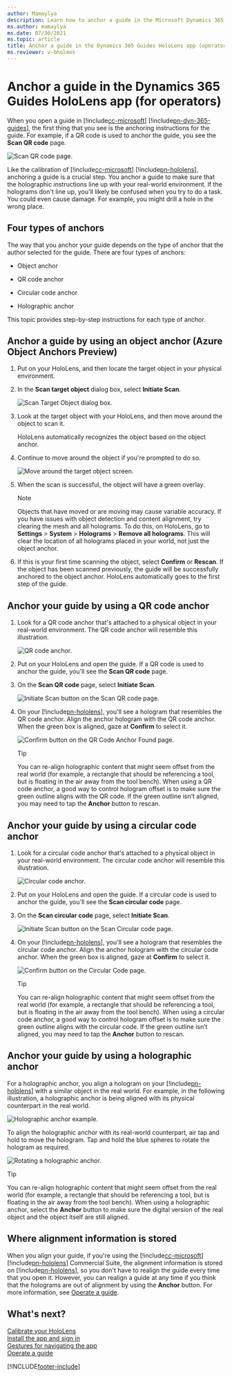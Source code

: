 ```yaml
---
author: Mamaylya
description: Learn how to anchor a guide in the Microsoft Dynamics 365 Guides HoloLens app if you're an operator.
ms.author: mamaylya
ms.date: 07/30/2021
ms.topic: article
title: Anchor a guide in the Dynamics 365 Guides HoloLens app (operators)
ms.reviewer: v-bholmes
---
```


# Anchor a guide in the Dynamics 365 Guides HoloLens app (for operators)

When you open a guide in [!include[cc-microsoft](../includes/cc-microsoft.md)] [!include[pn-dyn-365-guides](../includes/pn-dyn-365-guides.md)], the first thing that you see is the anchoring instructions for the guide. For example, if a QR code is used to anchor the guide, you see the **Scan QR code** page.

![Scan QR code page.](media/qr-code-scan.jpg "Scan QR code page")

Like the calibration of [!include[cc-microsoft](../includes/cc-microsoft.md)] [!include[pn-hololens](../includes/pn-hololens.md)], anchoring a guide is a crucial step. You anchor a guide to make sure that the holographic instructions line up with your real-world environment. If the holograms don't line up, you'll likely be confused when you try to do a task. You could even cause damage. For example, you might drill a hole in the wrong place.

## Four types of anchors

The way that you anchor your guide depends on the type of anchor that the author selected for the guide. There are four types of anchors: 

- Object anchor

- QR code anchor

- Circular code anchor

- Holographic anchor

This topic provides step-by-step instructions for each type of anchor.

## Anchor a guide by using an object anchor (Azure Object Anchors Preview)

1. Put on your HoloLens, and then locate the target object in your physical environment.

2. In the **Scan target object** dialog box, select **Initiate Scan**.

     ![Scan Target Object dialog box.](media/azure-object-scan.jpg "Scan Target Object dialog box")
 
3. Look at the target object with your HoloLens, and then move around the object to scan it. 

    HoloLens automatically recognizes the object based on the object anchor. 

4. Continue to move around the object if you're prompted to do so.

    ![Move around the target object screen.](media/AOA-move-around.PNG "Move around the target object screen") 
  
5. When the scan is successful, the object will have a green overlay.

    > [!NOTE]
    > Objects that have moved or are moving may cause variable accuracy. If you have issues with object detection and content alignment, try clearing the mesh and all holograms. To do this, on HoloLens, go to **Settings** > **System** > **Holograms** > **Remove all holograms**. This will clear the location of all holograms placed in your world, not just the object anchor.

6. If this is your first time scanning the object, select **Confirm** or **Rescan**. If the object has been scanned previously, the guide will be successfully anchored to the object anchor. HoloLens automatically goes to the first step of the guide. 
 
## Anchor your guide by using a QR code anchor

1. Look for a QR code anchor that's attached to a physical object in your real-world environment. The QR code anchor will resemble this illustration.

    ![QR code anchor.](media/qr-code-example.PNG "QR code anchor")

2. Put on your HoloLens and open the guide. If a QR code is used to anchor the guide, you'll see the **Scan QR code** page.

3. On the **Scan QR code** page, select **Initiate Scan**. 

    ![Initiate Scan button on the Scan QR code page.](media/qr-code-scan.jpg "Initiate Scan button on the Scan QR code page")

4. On your [!include[pn-hololens](../includes/pn-hololens.md)], you'll see a hologram that resembles the QR code anchor. Align the anchor hologram with the QR code anchor. When the green box is aligned, gaze at **Confirm** to select it.
    
    ![Confirm button on the QR Code Anchor Found page.](media/qr-code-confirm.jpg "Confirm button on the QR Code Anchor Found page")
    
    > [!TIP]
    > You can re-align holographic content that might seem offset from the real world (for example, a rectangle that should be referencing a tool, but is floating in the air away from the tool bench). When using a QR code anchor, a good way to control hologram offset is to make sure the green outline aligns with the QR code. If the green outline isn’t aligned, you may need to tap the **Anchor** button to rescan. 

## Anchor your guide by using a circular code anchor

1. Look for a circular code anchor that's attached to a physical object in your real-world environment. The circular code anchor will resemble this illustration.

    ![Circular code anchor.](media/circular-code-example.PNG "Circular code anchor")

2. Put on your HoloLens and open the guide. If a circular code is used to anchor the guide, you'll see the **Scan circular code** page.

3. On the **Scan circular code** page, select **Initiate Scan**. 

    ![Initiate Scan button on the Scan Circular code page.](media/circular-code-scan.jpg "Initiate Scan button on the Scan Circular code page")

4. On your [!include[pn-hololens](../includes/pn-hololens.md)], you'll see a hologram that resembles the circular code anchor. Align the anchor hologram with the circular code anchor. When the green box is aligned, gaze at **Confirm** to select it.

    ![Confirm button on the Circular Code page.](media/circular-code-confirm.jpg "Confirm button on the Circular Code page")
    
    > [!TIP]
    > You can re-align holographic content that might seem offset from the real world (for example, a rectangle that should be referencing a tool, but is floating in the air away from the tool bench). When using a circular code anchor, a good way to control hologram offset is to make sure the green outline aligns with the circular code. If the green outline isn’t aligned, you may need to tap the **Anchor** button to rescan. 

## Anchor your guide by using a holographic anchor

For a holographic anchor, you align a hologram on your [!include[pn-hololens](../includes/pn-hololens.md)] with a similar object in the real world. For example, in the following illustration, a holographic anchor is being aligned with its physical counterpart in the real world.

![Holographic anchor example.](media/digital-anchor-example.PNG "Holographic anchor example")

To align the holographic anchor with its real-world counterpart, air tap and hold to move the hologram. Tap and hold the blue spheres to rotate the hologram as required.

![Rotating a holographic anchor.](media/rotate-digital-anchor.PNG "Rotating a holographic anchor")

> [!TIP]
> You can re-align holographic content that might seem offset from the real world (for example, a rectangle that should be referencing a tool, but is floating in the air away from the tool bench). When using a holographic anchor, select the **Anchor** button to make sure the digital version of the real object and the object itself are still aligned.

## Where alignment information is stored

When you align your guide, if you're using the [!include[cc-microsoft](../includes/cc-microsoft.md)] [!include[pn-hololens](../includes/pn-hololens.md)] Commercial Suite, the alignment information is stored on [!include[pn-hololens](../includes/pn-hololens.md)], so you don't have to realign the guide every time that you open it. However, you can realign a guide at any time if you think that the holograms are out of alignment by using the **Anchor** button. For more information, see [Operate a guide](operator-step-card-orientation.md).

## What's next?

[Calibrate your HoloLens](operator-calibrate.md)<br>
[Install the app and sign in](install-sign-in-operator.md)<br>
[Gestures for navigating the app](operator-gestures.md)<br>
[Operate a guide](operator-step-card-orientation.md)


[!INCLUDE[footer-include](../includes/footer-banner.md)]
